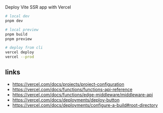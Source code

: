 Deploy Vite SSR app with Vercel

```sh
# local dev
pnpm dev

# local preview
pnpm build
pnpm preview

# deploy from cli
vercel deploy
vercel --prod
```

## links

- https://vercel.com/docs/projects/project-configuration
- https://vercel.com/docs/functions/functions-api-reference
- https://vercel.com/docs/functions/edge-middleware/middleware-api
- https://vercel.com/docs/deployments/deploy-button
- https://vercel.com/docs/deployments/configure-a-build#root-directory

